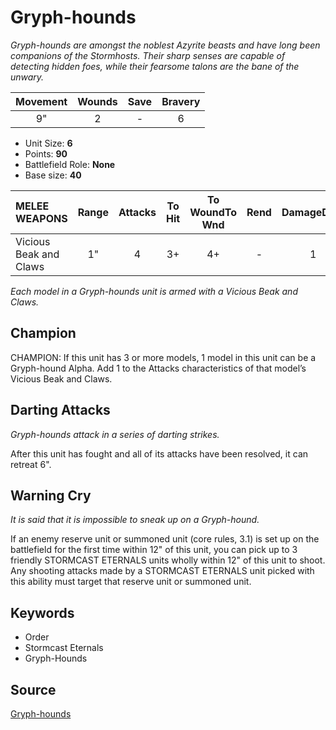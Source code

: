 # Gryph-hounds

_Gryph-hounds are amongst the noblest Azyrite beasts and have long been companions of the Stormhosts. Their sharp senses are capable of detecting hidden foes, while their fearsome talons are the bane of the unwary._


| Movement | Wounds | Save | Bravery |
|:--------:|:------:|:----:|:-------:|
| 9" | 2 | - | 6 |

* Unit Size: **6**
* Points: **90**
* Battlefield Role: **None**
* Base size: **40**

| MELEE WEAPONS | Range | Attacks | To Hit | To WoundTo Wnd | Rend | DamageDmg |
|:---|:--:|:--:|:--:|:--:|:--:|:--:|
| Vicious Beak and Claws | 1" | 4 | 3+ | 4+ | - | 1 |


_Each model in a Gryph-hounds unit is armed with a Vicious Beak and Claws._

## Champion

CHAMPION: If this unit has 3 or more models, 1 model in this unit can be a Gryph-hound Alpha. Add 1 to the Attacks characteristics of that model’s Vicious Beak and Claws.

## Darting Attacks

_Gryph-hounds attack in a series of darting strikes._

After this unit has fought and all of its attacks have been resolved, it can retreat 6".

## Warning Cry

_It is said that it is impossible to sneak up on a Gryph-hound._

If an enemy reserve unit or summoned unit (core rules, 3.1) is set up on the battlefield for the first time within 12" of this unit, you can pick up to 3 friendly STORMCAST ETERNALS units wholly within 12" of this unit to shoot. Any shooting attacks made by a STORMCAST ETERNALS unit picked with this ability must target that reserve unit or summoned unit.

## Keywords

* Order
* Stormcast Eternals
* Gryph-Hounds


## Source

[Gryph-hounds](https://wahapedia.ru/aos3/factions/stormcast-eternals/Gryph-hounds)
